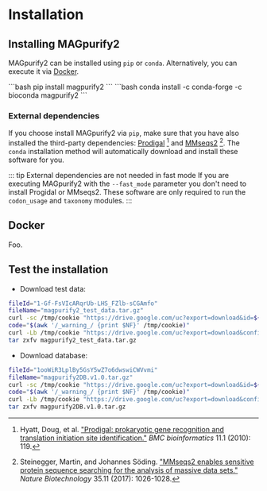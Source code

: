 # Installation

## Installing MAGpurify2

MAGpurify2 can be installed using `pip` or `conda`. Alternatively, you can execute it via [Docker](#docker).

<code-group>
<code-block title="pip" active>
```bash
pip install magpurify2
```
</code-block>

<code-block title="conda">
```bash
conda install -c conda-forge -c bioconda magpurify2
```
</code-block>
</code-group>

### External dependencies

If you choose install MAGpurify2 via `pip`, make sure that you have also installed the third-party dependencies: [Prodigal](https://github.com/hyattpd/Prodigal) [^1] and [MMseqs2](https://github.com/soedinglab/MMseqs2) [^2]. The `conda` installation method will automatically download and install these software for you.

::: tip External dependencies are not needed in fast mode
If you are executing MAGpurify2 with the `--fast_mode` parameter you don't need to install Progidal or MMseqs2. These software are only required to run the `codon_usage` and `taxonomy` modules.
:::

## Docker

Foo.

## Test the installation

- Download test data:

```bash
fileId="1-Gf-FsVIcARqrUb-LHS_FZlb-sCGAmfo"
fileName="magpurify2_test_data.tar.gz"
curl -sc /tmp/cookie "https://drive.google.com/uc?export=download&id=${fileId}" > /dev/null
code="$(awk '/_warning_/ {print $NF}' /tmp/cookie)"
curl -Lb /tmp/cookie "https://drive.google.com/uc?export=download&confirm=${code}&id=${fileId}" -o ${fileName}
tar zxfv magpurify2_test_data.tar.gz
```

- Download database:

```bash
fileId="1ooWiR3LplBy5GsY5wZ7o6dwswiCWVvmi"
fileName="magpurify2DB.v1.0.tar.gz"
curl -sc /tmp/cookie "https://drive.google.com/uc?export=download&id=${fileId}" > /dev/null
code="$(awk '/_warning_/ {print $NF}' /tmp/cookie)"
curl -Lb /tmp/cookie "https://drive.google.com/uc?export=download&confirm=${code}&id=${fileId}" -o ${fileName}
tar zxfv magpurify2DB.v1.0.tar.gz
```

[^1]: Hyatt, Doug, et al. ["Prodigal: prokaryotic gene recognition and translation initiation site identification."](https://pubmed.ncbi.nlm.nih.gov/20211023/) *BMC bioinformatics* 11.1 (2010): 119.

[^2]: Steinegger, Martin, and Johannes Söding. ["MMseqs2 enables sensitive protein sequence searching for the analysis of massive data sets."](https://pubmed.ncbi.nlm.nih.gov/29035372/) *Nature Biotechnology* 35.11 (2017): 1026-1028.